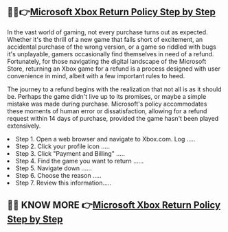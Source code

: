 <h2>🔴✅👉<a href="https://refundandreturn.com/xbox-return-policy-nz/">Microsoft Xbox Return Policy Step by Step</a></h2>
<p>In the vast world of gaming, not every purchase turns out as expected. Whether it's the thrill of a new game that falls short of excitement, an accidental purchase of the wrong version, or a game so riddled with bugs it's unplayable, gamers occasionally find themselves in need of a refund. Fortunately, for those navigating the digital landscape of the Microsoft Store, returning an Xbox game for a refund is a process designed with user convenience in mind, albeit with a few important rules to heed.</p>

<p>The journey to a refund begins with the realization that not all is as it should be. Perhaps the game didn't live up to its promises, or maybe a simple mistake was made during purchase. Microsoft's policy accommodates these moments of human error or dissatisfaction, allowing for a refund request within 14 days of purchase, provided the game hasn't been played extensively.</p>

<li>Step 1. Open a web browser and navigate to Xbox.com. Log .....</li>

<li>Step 2. Click your profile icon .....</li>

<li>Step 3. Click "Payment and Billing" .....</li>

<li>Step 4. Find the game you want to return ......</li>

<li>Step 5. Navigate down ......</li>

<li>Step 6. Choose the reason .....</li>

<li>Step 7. Review this information.....</li>
<h2>🔴✅ KNOW MORE 👉<a href="https://refundandreturn.com/xbox-return-policy-nz/">Microsoft Xbox Return Policy Step by Step</a></h2>
